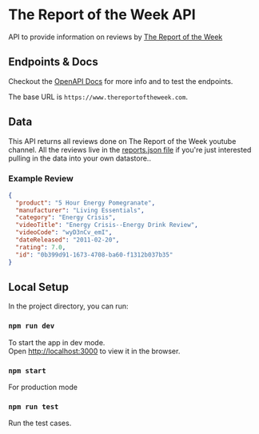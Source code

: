 # The Report of the Week API

API to provide information on reviews by [The Report of the Week](https://www.youtube.com/user/TheReportOfTheWeek)

## Endpoints & Docs

Checkout the [OpenAPI Docs](https://thereportoftheweekapi.com/docs) for more info and to test the endpoints.

The base URL is `https://www.thereportoftheweek.com`.

## Data

This API returns all reviews done on The Report of the Week youtube channel.
All the reviews live in the [reports.json file](./data/reports.json) if you're just interested pulling in the data into your own datastore..

### Example Review

```json
{
  "product": "5 Hour Energy Pomegranate",
  "manufacturer": "Living Essentials",
  "category": "Energy Crisis",
  "videoTitle": "Energy Crisis--Energy Drink Review",
  "videoCode": "wyD3nCv_emI",
  "dateReleased": "2011-02-20",
  "rating": 7.0,
  "id": "0b399d91-1673-4708-ba60-f1312b037b35"
}
```

## Local Setup

In the project directory, you can run:

### `npm run dev`

To start the app in dev mode.\
Open [http://localhost:3000](http://localhost:3000) to view it in the browser.

### `npm start`

For production mode

### `npm run test`

Run the test cases.
